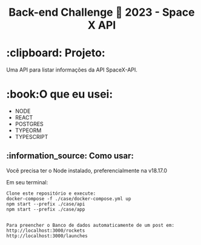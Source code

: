 <h1 align="center">
   Back-end Challenge 🏅 2023 - Space X API
</h1>

<h1>
  :clipboard: Projeto:
</h1>
<p>Uma API para listar informações da API SpaceX-API.</p>
<h1>:book:O que eu usei:</h1>
<ul>
<li> NODE</li>
<li> REACT</li>
<li> POSTGRES</li>
<li> TYPEORM</li>
<li> TYPESCRIPT</li>
</ul>

<h2>:information_source: Como usar: </h2>
<p> Você precisa ter o Node instalado, preferencialmente na v18.17.0 </p>

Em seu terminal:
```
Clone este repositório e execute:
docker-compose -f ./case/docker-compose.yml up
npm start --prefix ./case/api
npm start --prefix ./case/app

 
Para preencher o Banco de dados automaticamente de um post em:
http://localhost:3000/rockets
http://localhost:3000/launches
